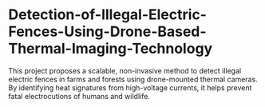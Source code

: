 # Detection-of-Illegal-Electric-Fences-Using-Drone-Based-Thermal-Imaging-Technology
This project proposes a scalable, non-invasive method to detect illegal electric fences in farms and forests using drone-mounted thermal cameras. By identifying heat signatures from high-voltage currents, it helps prevent fatal electrocutions of humans and wildlife.
